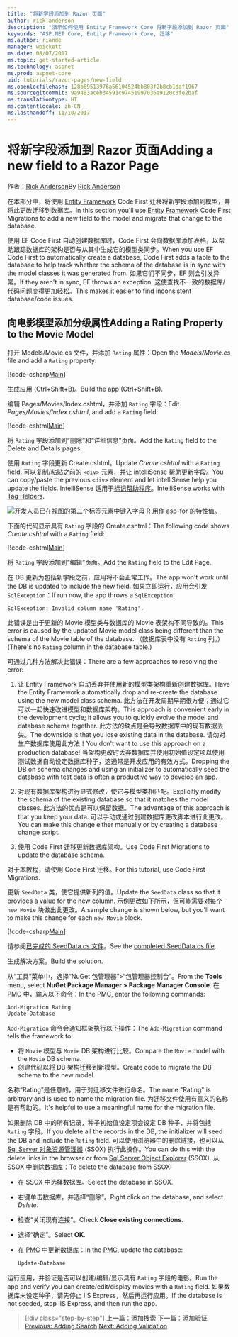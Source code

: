 ```yaml
---
title: "将新字段添加到 Razor 页面"
author: rick-anderson
description: "演示如何使用 Entity Framework Core 将新字段添加到 Razor 页面"
keywords: "ASP.NET Core, Entity Framework Core, 迁移"
ms.author: riande
manager: wpickett
ms.date: 08/07/2017
ms.topic: get-started-article
ms.technology: aspnet
ms.prod: aspnet-core
uid: tutorials/razor-pages/new-field
ms.openlocfilehash: 128b69513976a56104524bb803f2b8cb1daf1967
ms.sourcegitcommit: 9a9483aceb34591c97451997036a9120c3fe2baf
ms.translationtype: HT
ms.contentlocale: zh-CN
ms.lasthandoff: 11/10/2017
---
```

# <a name="adding-a-new-field-to-a-razor-page"></a><span data-ttu-id="0ce37-104">将新字段添加到 Razor 页面</span><span class="sxs-lookup"><span data-stu-id="0ce37-104">Adding a new field to a Razor Page</span></span>

<span data-ttu-id="0ce37-105">作者：[Rick Anderson](https://twitter.com/RickAndMSFT)</span><span class="sxs-lookup"><span data-stu-id="0ce37-105">By [Rick Anderson](https://twitter.com/RickAndMSFT)</span></span>

<span data-ttu-id="0ce37-106">在本部分中，将使用 [Entity Framework](https://docs.microsoft.com/ef/core/get-started/aspnetcore/new-db) Code First 迁移将新字段添加到模型，并将此更改迁移到数据库。</span><span class="sxs-lookup"><span data-stu-id="0ce37-106">In this section you'll use [Entity Framework](https://docs.microsoft.com/ef/core/get-started/aspnetcore/new-db) Code First Migrations to add a new field to the model and migrate that change to the database.</span></span>

<span data-ttu-id="0ce37-107">使用 EF Code First 自动创建数据库时，Code First 会向数据库添加表格，以帮助跟踪数据库的架构是否与从其中生成它的模型类同步。</span><span class="sxs-lookup"><span data-stu-id="0ce37-107">When you use EF Code First to automatically create a database, Code First adds a table to the database to help track whether the schema of the database is in sync with the model classes it was generated from.</span></span> <span data-ttu-id="0ce37-108">如果它们不同步，EF 则会引发异常。</span><span class="sxs-lookup"><span data-stu-id="0ce37-108">If they aren't in sync, EF throws an exception.</span></span> <span data-ttu-id="0ce37-109">这使查找不一致的数据库/代码问题变得更加轻松。</span><span class="sxs-lookup"><span data-stu-id="0ce37-109">This makes it easier to find inconsistent database/code issues.</span></span>

## <a name="adding-a-rating-property-to-the-movie-model"></a><span data-ttu-id="0ce37-110">向电影模型添加分级属性</span><span class="sxs-lookup"><span data-stu-id="0ce37-110">Adding a Rating Property to the Movie Model</span></span>

<span data-ttu-id="0ce37-111">打开 Models/Movie.cs 文件，并添加 `Rating` 属性：</span><span class="sxs-lookup"><span data-stu-id="0ce37-111">Open the *Models/Movie.cs* file and add a `Rating` property:</span></span>

[!code-csharp[Main](razor-pages-start/sample/RazorPagesMovie/Models/MovieDateRating.cs?highlight=11&range=7-18)]

<span data-ttu-id="0ce37-112">生成应用 (Ctrl+Shift+B)。</span><span class="sxs-lookup"><span data-stu-id="0ce37-112">Build the app (Ctrl+Shift+B).</span></span>

<span data-ttu-id="0ce37-113">编辑 Pages/Movies/Index.cshtml，并添加 `Rating` 字段：</span><span class="sxs-lookup"><span data-stu-id="0ce37-113">Edit *Pages/Movies/Index.cshtml*, and add a `Rating` field:</span></span>

[!code-cshtml[Main](razor-pages-start/sample/RazorPagesMovie/Pages/Movies/Index.cshtml?highlight=40-42,61-63)]

<span data-ttu-id="0ce37-114">将 `Rating` 字段添加到“删除”和“详细信息”页面。</span><span class="sxs-lookup"><span data-stu-id="0ce37-114">Add the `Rating` field to the Delete and Details pages.</span></span>

<span data-ttu-id="0ce37-115">使用 `Rating` 字段更新 Create.cshtml。</span><span class="sxs-lookup"><span data-stu-id="0ce37-115">Update *Create.cshtml* with a `Rating` field.</span></span> <span data-ttu-id="0ce37-116">可以复制/粘贴之前的 `<div>` 元素，并让 intelliSense 帮助更新字段。</span><span class="sxs-lookup"><span data-stu-id="0ce37-116">You can copy/paste the previous `<div>` element and let intelliSense help you update the fields.</span></span> <span data-ttu-id="0ce37-117">IntelliSense 适用于[标记帮助程序](xref:mvc/views/tag-helpers/intro)。</span><span class="sxs-lookup"><span data-stu-id="0ce37-117">IntelliSense works with [Tag Helpers](xref:mvc/views/tag-helpers/intro).</span></span>

![开发人员已在视图的第二个标签元素中键入字母 R 用作 asp-for 的特性值。](new-field/_static/cr.png)

<span data-ttu-id="0ce37-121">下面的代码显示具有 `Rating` 字段的 Create.cshtml：</span><span class="sxs-lookup"><span data-stu-id="0ce37-121">The following code shows *Create.cshtml* with a `Rating` field:</span></span>

[!code-cshtml[Main](razor-pages-start/sample/RazorPagesMovie/Pages/Movies/Create.cshtml?highlight=36-40)]

<span data-ttu-id="0ce37-122">将 `Rating` 字段添加到“编辑”页面。</span><span class="sxs-lookup"><span data-stu-id="0ce37-122">Add the `Rating` field to the Edit Page.</span></span>

<span data-ttu-id="0ce37-123">在 DB 更新为包括新字段之前，应用将不会正常工作。</span><span class="sxs-lookup"><span data-stu-id="0ce37-123">The app won't work until the DB is updated to include the new field.</span></span> <span data-ttu-id="0ce37-124">如果立即运行，应用会引发 `SqlException`：</span><span class="sxs-lookup"><span data-stu-id="0ce37-124">If run now, the app throws a `SqlException`:</span></span>

```
SqlException: Invalid column name 'Rating'.
```

<span data-ttu-id="0ce37-125">此错误是由于更新的 Movie 模型类与数据库的 Movie 表架构不同导致的。</span><span class="sxs-lookup"><span data-stu-id="0ce37-125">This error is caused by the updated Movie model class being different than the schema of the Movie table of the database.</span></span> <span data-ttu-id="0ce37-126">（数据库表中没有 `Rating` 列。）</span><span class="sxs-lookup"><span data-stu-id="0ce37-126">(There's no `Rating` column in the database table.)</span></span>

<span data-ttu-id="0ce37-127">可通过几种方法解决此错误：</span><span class="sxs-lookup"><span data-stu-id="0ce37-127">There are a few approaches to resolving the error:</span></span>

1. <span data-ttu-id="0ce37-128">让 Entity Framework 自动丢弃并使用新的模型类架构重新创建数据库。</span><span class="sxs-lookup"><span data-stu-id="0ce37-128">Have the Entity Framework automatically drop and re-create the database using  the new model class schema.</span></span> <span data-ttu-id="0ce37-129">此方法在开发周期早期很方便；通过它可以一起快速改进模型和数据库架构。</span><span class="sxs-lookup"><span data-stu-id="0ce37-129">This approach is convenient early in the development cycle; it allows you to quickly evolve the model and database schema together.</span></span> <span data-ttu-id="0ce37-130">此方法的缺点是会导致数据库中的现有数据丢失。</span><span class="sxs-lookup"><span data-stu-id="0ce37-130">The downside is that you lose existing data in the database.</span></span> <span data-ttu-id="0ce37-131">请勿对生产数据库使用此方法！</span><span class="sxs-lookup"><span data-stu-id="0ce37-131">You don't want to use this approach on a production database!</span></span> <span data-ttu-id="0ce37-132">当架构更改时丢弃数据库并使用初始值设定项以使用测试数据自动设定数据库种子，这通常是开发应用的有效方式。</span><span class="sxs-lookup"><span data-stu-id="0ce37-132">Dropping the DB on schema changes and using an initializer to automatically seed the database with test data is often a productive way to develop an app.</span></span>

2. <span data-ttu-id="0ce37-133">对现有数据库架构进行显式修改，使它与模型类相匹配。</span><span class="sxs-lookup"><span data-stu-id="0ce37-133">Explicitly modify the schema of the existing database so that it matches the model classes.</span></span> <span data-ttu-id="0ce37-134">此方法的优点是可以保留数据。</span><span class="sxs-lookup"><span data-stu-id="0ce37-134">The advantage of this approach is that you keep your data.</span></span> <span data-ttu-id="0ce37-135">可以手动或通过创建数据库更改脚本进行此更改。</span><span class="sxs-lookup"><span data-stu-id="0ce37-135">You can make this change either manually or by creating a database change script.</span></span>

3. <span data-ttu-id="0ce37-136">使用 Code First 迁移更新数据库架构。</span><span class="sxs-lookup"><span data-stu-id="0ce37-136">Use Code First Migrations to update the database schema.</span></span>

<span data-ttu-id="0ce37-137">对于本教程，请使用 Code First 迁移。</span><span class="sxs-lookup"><span data-stu-id="0ce37-137">For this tutorial, use Code First Migrations.</span></span>

<span data-ttu-id="0ce37-138">更新 `SeedData` 类，使它提供新列的值。</span><span class="sxs-lookup"><span data-stu-id="0ce37-138">Update the `SeedData` class so that it provides a value for the new column.</span></span> <span data-ttu-id="0ce37-139">示例更改如下所示，但可能需要对每个 `new Movie` 块做出此更改。</span><span class="sxs-lookup"><span data-stu-id="0ce37-139">A sample change is shown below, but you'll want to make this change for each `new Movie` block.</span></span>

[!code-csharp[Main](razor-pages-start/sample/RazorPagesMovie/Models/SeedDataRating.cs?name=snippet1&highlight=8)]

<span data-ttu-id="0ce37-140">请参阅[已完成的 SeedData.cs 文件](https://github.com/aspnet/Docs/blob/master/aspnetcore/tutorials/razor-pages/razor-pages-start/sample/RazorPagesMovie/Models/SeedDataRating.cs)。</span><span class="sxs-lookup"><span data-stu-id="0ce37-140">See the [completed SeedData.cs file](https://github.com/aspnet/Docs/blob/master/aspnetcore/tutorials/razor-pages/razor-pages-start/sample/RazorPagesMovie/Models/SeedDataRating.cs).</span></span>

<span data-ttu-id="0ce37-141">生成解决方案。</span><span class="sxs-lookup"><span data-stu-id="0ce37-141">Build the solution.</span></span>

<a name="pmc"></a> <span data-ttu-id="0ce37-142">从“工具”菜单中，选择“NuGet 包管理器”>“包管理器控制台”。</span><span class="sxs-lookup"><span data-stu-id="0ce37-142">From the **Tools** menu, select **NuGet Package Manager > Package Manager Console**.</span></span>
<span data-ttu-id="0ce37-143">在 PMC 中，输入以下命令：</span><span class="sxs-lookup"><span data-stu-id="0ce37-143">In the PMC, enter the following commands:</span></span>

```powershell
Add-Migration Rating
Update-Database
```

<span data-ttu-id="0ce37-144">`Add-Migration` 命令会通知框架执行以下操作：</span><span class="sxs-lookup"><span data-stu-id="0ce37-144">The `Add-Migration` command tells the framework to:</span></span>

* <span data-ttu-id="0ce37-145">将 `Movie` 模型与 `Movie` DB 架构进行比较。</span><span class="sxs-lookup"><span data-stu-id="0ce37-145">Compare the `Movie` model with the `Movie` DB schema.</span></span>
* <span data-ttu-id="0ce37-146">创建代码以将 DB 架构迁移到新模型。</span><span class="sxs-lookup"><span data-stu-id="0ce37-146">Create code to migrate the DB schema to the new model.</span></span>

<span data-ttu-id="0ce37-147">名称“Rating”是任意的，用于对迁移文件进行命名。</span><span class="sxs-lookup"><span data-stu-id="0ce37-147">The name "Rating" is arbitrary and is used to name the migration file.</span></span> <span data-ttu-id="0ce37-148">为迁移文件使用有意义的名称是有帮助的。</span><span class="sxs-lookup"><span data-stu-id="0ce37-148">It's helpful to use a meaningful name for the migration file.</span></span>

<a name="ssox"></a> <span data-ttu-id="0ce37-149">如果删除 DB 中的所有记录，种子初始值设定项会设定 DB 种子，并将包括 `Rating` 字段。</span><span class="sxs-lookup"><span data-stu-id="0ce37-149">If you delete all the records in the DB, the initializer will seed the DB and include the `Rating` field.</span></span> <span data-ttu-id="0ce37-150">可以使用浏览器中的删除链接，也可以从 [Sql Server 对象资源管理器](xref:tutorials/razor-pages/sql#ssox) (SSOX) 执行此操作。</span><span class="sxs-lookup"><span data-stu-id="0ce37-150">You can do this with the delete links in the browser or from [Sql Server Object Explorer](xref:tutorials/razor-pages/sql#ssox) (SSOX).</span></span> <span data-ttu-id="0ce37-151">从 SSOX 中删除数据库：</span><span class="sxs-lookup"><span data-stu-id="0ce37-151">To delete the database from SSOX:</span></span>

* <span data-ttu-id="0ce37-152">在 SSOX 中选择数据库。</span><span class="sxs-lookup"><span data-stu-id="0ce37-152">Select the database in SSOX.</span></span>
* <span data-ttu-id="0ce37-153">右键单击数据库，并选择“删除”。</span><span class="sxs-lookup"><span data-stu-id="0ce37-153">Right click on the database, and select *Delete*.</span></span>
* <span data-ttu-id="0ce37-154">检查“关闭现有连接”。</span><span class="sxs-lookup"><span data-stu-id="0ce37-154">Check **Close existing connections**.</span></span>
* <span data-ttu-id="0ce37-155">选择“确定”。</span><span class="sxs-lookup"><span data-stu-id="0ce37-155">Select **OK**.</span></span>
* <span data-ttu-id="0ce37-156">在 [PMC](xref:tutorials/razor-pages/new-field#pmc) 中更新数据库：</span><span class="sxs-lookup"><span data-stu-id="0ce37-156">In the [PMC](xref:tutorials/razor-pages/new-field#pmc), update the database:</span></span>

  ```powershell
  Update-Database
  ```

<span data-ttu-id="0ce37-157">运行应用，并验证是否可以创建/编辑/显示具有 `Rating` 字段的电影。</span><span class="sxs-lookup"><span data-stu-id="0ce37-157">Run the app and verify you can create/edit/display movies with a `Rating` field.</span></span> <span data-ttu-id="0ce37-158">如果数据库未设定种子，请先停止 IIS Express，然后再运行应用。</span><span class="sxs-lookup"><span data-stu-id="0ce37-158">If the database is not seeded, stop IIS Express, and then run the app.</span></span>

>[!div class="step-by-step"]
<span data-ttu-id="0ce37-159">[上一篇：添加搜索](xref:tutorials/razor-pages/search)
[下一篇：添加验证](xref:tutorials/razor-pages/validation)</span><span class="sxs-lookup"><span data-stu-id="0ce37-159">[Previous: Adding Search](xref:tutorials/razor-pages/search)
[Next: Adding Validation](xref:tutorials/razor-pages/validation)</span></span>
